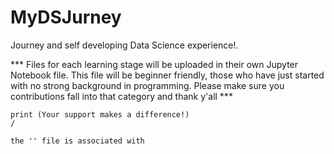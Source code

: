 # MyDSJurney
Journey and self developing Data Science experience!. 

*** Files for each learning stage will be uploaded in their own Jupyter Notebook file. 
    This file will be beginner friendly, those who have just started with no strong background in programming.
    Please make sure you contributions fall into that category and thank y'all ***
    
    print (Your support makes a difference!)
    /
    
    the '' file is associated with
